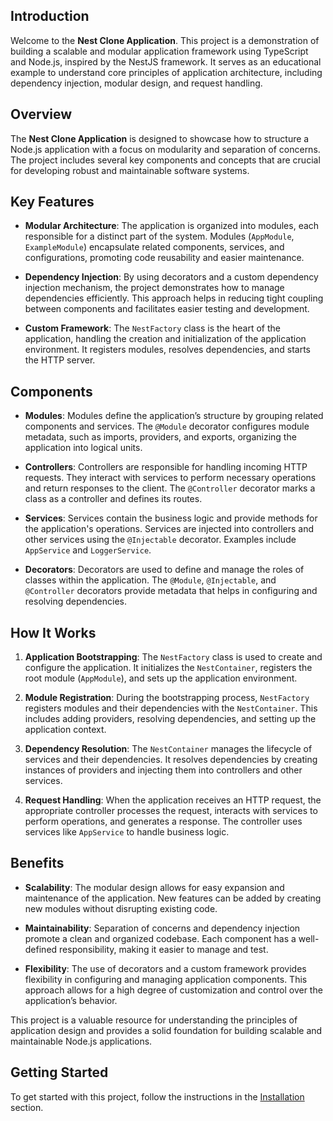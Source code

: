## Introduction

Welcome to the **Nest Clone Application**. This project is a demonstration of building a scalable and modular
application framework using TypeScript and Node.js, inspired by the NestJS framework. It serves as an educational
example to understand core principles of application architecture, including dependency injection, modular design, and
request handling.

## Overview

The **Nest Clone Application** is designed to showcase how to structure a Node.js application with a focus on
modularity and separation of concerns. The project includes several key components and concepts that are crucial for
developing robust and maintainable software systems.

## Key Features

- **Modular Architecture**: The application is organized into modules, each responsible for a distinct part of the
  system. Modules (`AppModule`, `ExampleModule`) encapsulate related components, services, and configurations, promoting
  code reusability and easier maintenance.

- **Dependency Injection**: By using decorators and a custom dependency injection mechanism, the project demonstrates
  how to manage dependencies efficiently. This approach helps in reducing tight coupling between components and
  facilitates easier testing and development.

- **Custom Framework**: The `NestFactory` class is the heart of the application, handling the creation and
  initialization of the application environment. It registers modules, resolves dependencies, and starts the HTTP
  server.

## Components

- **Modules**: Modules define the application’s structure by grouping related components and services. The `@Module`
  decorator configures module metadata, such as imports, providers, and exports, organizing the application into logical
  units.

- **Controllers**: Controllers are responsible for handling incoming HTTP requests. They interact with services to
  perform necessary operations and return responses to the client. The `@Controller` decorator marks a class as a
  controller and defines its routes.

- **Services**: Services contain the business logic and provide methods for the application's operations. Services are
  injected into controllers and other services using the `@Injectable` decorator. Examples include `AppService`
  and `LoggerService`.

- **Decorators**: Decorators are used to define and manage the roles of classes within the application.
  The `@Module`, `@Injectable`, and `@Controller` decorators provide metadata that helps in configuring and resolving
  dependencies.

## How It Works

1. **Application Bootstrapping**: The `NestFactory` class is used to create and configure the application. It
   initializes the `NestContainer`, registers the root module (`AppModule`), and sets up the application environment.

2. **Module Registration**: During the bootstrapping process, `NestFactory` registers modules and their dependencies
   with the `NestContainer`. This includes adding providers, resolving dependencies, and setting up the application
   context.

3. **Dependency Resolution**: The `NestContainer` manages the lifecycle of services and their dependencies. It resolves
   dependencies by creating instances of providers and injecting them into controllers and other services.

4. **Request Handling**: When the application receives an HTTP request, the appropriate controller processes the
   request, interacts with services to perform operations, and generates a response. The controller uses services
   like `AppService` to handle business logic.

## Benefits

- **Scalability**: The modular design allows for easy expansion and maintenance of the application. New features can be
  added by creating new modules without disrupting existing code.

- **Maintainability**: Separation of concerns and dependency injection promote a clean and organized codebase. Each
  component has a well-defined responsibility, making it easier to manage and test.

- **Flexibility**: The use of decorators and a custom framework provides flexibility in configuring and managing
  application components. This approach allows for a high degree of customization and control over the application’s
  behavior.

This project is a valuable resource for understanding the principles of application design and provides a solid
foundation for building scalable and maintainable Node.js applications.

## Getting Started

To get started with this project, follow the instructions in the [Installation](installation.md) section.
